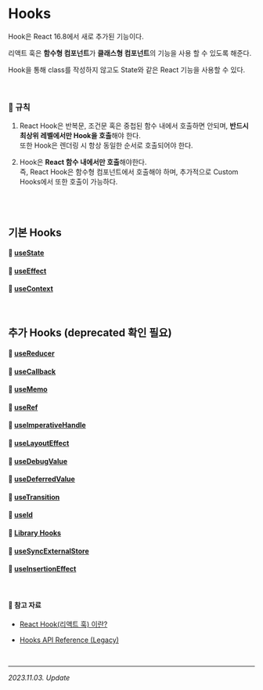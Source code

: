 # Hooks

Hook은 React 16.8에서 새로 추가된 기능이다.

리액트 훅은 **함수형 컴포넌트**가 **클래스형 컴포넌트**의 기능을 사용 할 수 있도록 해준다.

Hook을 통해 class를 작성하지 않고도 State와 같은 React 기능을 사용할 수 있다.

<br>

### 📍 규칙

1. React Hook은 반복문, 조건문 혹은 중첩된 함수 내에서 호출하면 안되며, **반드시 최상위 레벨에서만 Hook을 호출**해야 한다.  
   또한 Hook은 렌더링 시 항상 동일한 순서로 호출되어야 한다.

2. Hook은 **React 함수 내에서만 호출**해야한다.  
   즉, React Hook은 함수형 컴포넌트에서 호출해야 하며, 추가적으로 Custom Hooks에서 또한 호출이 가능하다.

<br><br>

## 기본 Hooks

#### 🔸 [useState](./useState.md)

#### 🔸 [useEffect](./useEffect.md)

#### 🔸 [useContext](./useContext.md)

<br>

## 추가 Hooks (deprecated 확인 필요)

#### 🔸 [useReducer](./)

#### 🔸 [useCallback](./)

#### 🔸 [useMemo](./)

#### 🔸 [useRef](./useRef.md)

#### 🔸 [useImperativeHandle](./)

#### 🔸 [useLayoutEffect](./)

#### 🔸 [useDebugValue](./)

#### 🔸 [useDeferredValue](./)

#### 🔸 [useTransition](./)

#### 🔸 [useId](./)

#### 🔸 [Library Hooks](./)

#### 🔸 [useSyncExternalStore](./)

#### 🔸 [useInsertionEffect](./)

<br>

#### 🔗 참고 자료

- [React Hook(리액트 훅) 이란?](https://well-made-codestory.tistory.com/44)

- [Hooks API Reference (Legacy)](https://ko.legacy.reactjs.org/docs/hooks-reference.html#usestate)

<br>

---

_2023.11.03. Update_